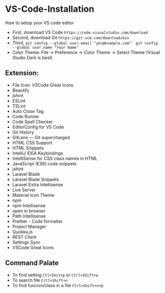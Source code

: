 # VS-Code-Installation
How to setup your VS code editor 

* First, download VS Code `https://code.visualstudio.com/download`
* Second, download Git `https://git-scm.com/download/win`
* Third,
   ```git config --global user.email "you@example.com"`
   git config --global user.name "Your Name"```
* Color Theme: File -> Preference -> Color Theme -> Select Theme (Visual Studio Dark is best)

## Extension:
* File Icon: VSCode Great Icons
* Beautify
* jshint
* ESLint
* TSLint 
* Auto Close Tag
* Code Runner
* Code Spell Checker
* EditorConfig for VS Code
* Git History
* GitLens — Git supercharged
* HTML CSS Support
* HTML Snippets
* IntelliJ IDEA Keybindings
* IntelliSense for CSS class names in HTML
* JavaScript (ES6) code snippets
* jshint
* Laravel Blade
* Laravel Blade Snippets
* Laravel Extra Intellisense
* Live Server
* Material Icon Theme
* npm
* npm Intellisense
* open in browser
* Path Intellisense
* Prettier - Code formatter
* Project Manager
* Quokka.js
* REST Client
* Settings Sync
* VSCode Great Icons

## Command Palate
* To find setting `Ctl+Shit+p` or `Ctrl+Shift+a`
* To search file `Crtl+Shift+n`
* To find funcion/class in a file `Ctrl+Shift+n+@`





